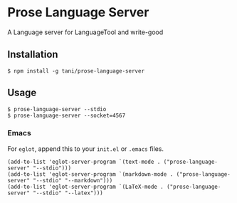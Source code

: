 # Prose Language Server
A Language server for LanguageTool and write-good

## Installation

```shell
$ npm install -g tani/prose-language-server
```

## Usage

```shell
$ prose-language-server --stdio
$ prose-language-server --socket=4567
```

### Emacs

For `eglot`, append this to your `init.el` or `.emacs` files.

```emacs-lisp
(add-to-list 'eglot-server-program `(text-mode . ("prose-language-server" "--stdio")))
(add-to-list 'eglot-server-program `(markdown-mode . ("prose-language-server" "--stdio" "--markdown")))
(add-to-list 'eglot-server-program `(LaTeX-mode . ("prose-language-server" "--stdio" "--latex")))
```
